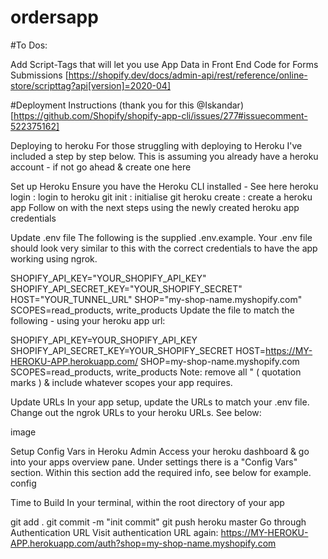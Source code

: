 # ordersapp
 
#To Dos:

Add Script-Tags that will let you use App Data in Front End Code for Forms Submissions
[https://shopify.dev/docs/admin-api/rest/reference/online-store/scripttag?api[version]=2020-04]

#Deployment Instructions (thank you for this @Iskandar)
[https://github.com/Shopify/shopify-app-cli/issues/277#issuecomment-522375162]

Deploying to heroku
For those struggling with deploying to Heroku I've included a step by step below.
This is assuming you already have a heroku account - if not go ahead & create one here

Set up Heroku
Ensure you have the Heroku CLI installed - See here
heroku login : login to heroku
git init : initialise git
heroku create : create a heroku app
Follow on with the next steps using the newly created heroku app credentials

Update .env file
The following is the supplied .env.example. Your .env file should look very similar to this with the correct credentials to have the app working using ngrok.

SHOPIFY_API_KEY="YOUR_SHOPIFY_API_KEY"
SHOPIFY_API_SECRET_KEY="YOUR_SHOPIFY_SECRET"
HOST="YOUR_TUNNEL_URL"
SHOP="my-shop-name.myshopify.com"
SCOPES=read_products, write_products
Update the file to match the following - using your heroku app url:

SHOPIFY_API_KEY=YOUR_SHOPIFY_API_KEY
SHOPIFY_API_SECRET_KEY=YOUR_SHOPIFY_SECRET
HOST=https://MY-HEROKU-APP.herokuapp.com/
SHOP=my-shop-name.myshopify.com
SCOPES=read_products, write_products
Note: remove all " ( quotation marks ) & include whatever scopes your app requires.

Update URLs
In your app setup, update the URLs to match your .env file. Change out the ngrok URLs to your heroku URLs. See below:

image

Setup Config Vars in Heroku Admin
Access your heroku dashboard & go into your apps overview pane.
Under settings there is a "Config Vars" section.
Within this section add the required info, see below for example.
config

Time to Build
In your terminal, within the root directory of your app

git add .
git commit -m "init commit"
git push heroku master
Go through Authentication URL
Visit authentication URL again:
https://MY-HEROKU-APP.herokuapp.com/auth?shop=my-shop-name.myshopify.com

